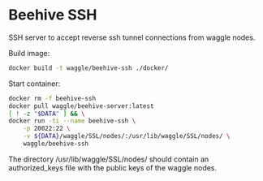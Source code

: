 

# Beehive SSH

SSH server to accept reverse ssh tunnel connections from waggle nodes.

Build image:
```bash
docker build -t waggle/beehive-ssh ./docker/
```

Start container:
```bash
docker rm -f beehive-ssh
docker pull waggle/beehive-server:latest
[ ! -z "$DATA" ] && \
docker run -ti --name beehive-ssh \
    -p 20022:22 \
    -v ${DATA}/waggle/SSL/nodes/:/usr/lib/waggle/SSL/nodes/ \
    waggle/beehive-ssh
```

The directory /usr/lib/waggle/SSL/nodes/ should contain an authorized_keys file with the public keys of the waggle nodes.
